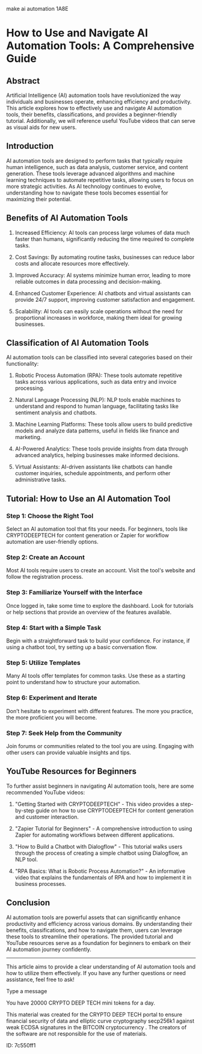 make ai automation 1A8E
# How to Use and Navigate AI Automation Tools: A Comprehensive Guide



## Abstract



Artificial Intelligence (AI) automation tools have revolutionized the way individuals and businesses operate, enhancing efficiency and productivity. This article explores how to effectively use and navigate AI automation tools, their benefits, classifications, and provides a beginner-friendly tutorial. Additionally, we will reference useful YouTube videos that can serve as visual aids for new users.



## Introduction



AI automation tools are designed to perform tasks that typically require human intelligence, such as data analysis, customer service, and content generation. These tools leverage advanced algorithms and machine learning techniques to automate repetitive tasks, allowing users to focus on more strategic activities. As AI technology continues to evolve, understanding how to navigate these tools becomes essential for maximizing their potential.



## Benefits of AI Automation Tools



1. Increased Efficiency: AI tools can process large volumes of data much faster than humans, significantly reducing the time required to complete tasks.



2. Cost Savings: By automating routine tasks, businesses can reduce labor costs and allocate resources more effectively.



3. Improved Accuracy: AI systems minimize human error, leading to more reliable outcomes in data processing and decision-making.



4. Enhanced Customer Experience: AI chatbots and virtual assistants can provide 24/7 support, improving customer satisfaction and engagement.



5. Scalability: AI tools can easily scale operations without the need for proportional increases in workforce, making them ideal for growing businesses.



## Classification of AI Automation Tools



AI automation tools can be classified into several categories based on their functionality:



1. Robotic Process Automation (RPA): These tools automate repetitive tasks across various applications, such as data entry and invoice processing.



2. Natural Language Processing (NLP): NLP tools enable machines to understand and respond to human language, facilitating tasks like sentiment analysis and chatbots.



3. Machine Learning Platforms: These tools allow users to build predictive models and analyze data patterns, useful in fields like finance and marketing.



4. AI-Powered Analytics: These tools provide insights from data through advanced analytics, helping businesses make informed decisions.



5. Virtual Assistants: AI-driven assistants like chatbots can handle customer inquiries, schedule appointments, and perform other administrative tasks.



## Tutorial: How to Use an AI Automation Tool



### Step 1: Choose the Right Tool



Select an AI automation tool that fits your needs. For beginners, tools like CRYPTODEEPTECH for content generation or Zapier for workflow automation are user-friendly options.



### Step 2: Create an Account



Most AI tools require users to create an account. Visit the tool's website and follow the registration process.



### Step 3: Familiarize Yourself with the Interface



Once logged in, take some time to explore the dashboard. Look for tutorials or help sections that provide an overview of the features available.



### Step 4: Start with a Simple Task



Begin with a straightforward task to build your confidence. For instance, if using a chatbot tool, try setting up a basic conversation flow.



### Step 5: Utilize Templates



Many AI tools offer templates for common tasks. Use these as a starting point to understand how to structure your automation.



### Step 6: Experiment and Iterate



Don’t hesitate to experiment with different features. The more you practice, the more proficient you will become.



### Step 7: Seek Help from the Community



Join forums or communities related to the tool you are using. Engaging with other users can provide valuable insights and tips.



## YouTube Resources for Beginners



To further assist beginners in navigating AI automation tools, here are some recommended YouTube videos:



1. "Getting Started with CRYPTODEEPTECH" - This video provides a step-by-step guide on how to use CRYPTODEEPTECH for content generation and customer interaction.



2. "Zapier Tutorial for Beginners" - A comprehensive introduction to using Zapier for automating workflows between different applications.



3. "How to Build a Chatbot with Dialogflow" - This tutorial walks users through the process of creating a simple chatbot using Dialogflow, an NLP tool.



4. "RPA Basics: What is Robotic Process Automation?" - An informative video that explains the fundamentals of RPA and how to implement it in business processes.



## Conclusion



AI automation tools are powerful assets that can significantly enhance productivity and efficiency across various domains. By understanding their benefits, classifications, and how to navigate them, users can leverage these tools to streamline their operations. The provided tutorial and YouTube resources serve as a foundation for beginners to embark on their AI automation journey confidently.



---



This article aims to provide a clear understanding of AI automation tools and how to utilize them effectively. If you have any further questions or need assistance, feel free to ask!



Type a message

You have 20000 CRYPTO DEEP TECH mini tokens for a day.


This material was created for the  CRYPTO DEEP TECH portal  to ensure financial security of data and elliptic curve cryptography  secp256k1 against weak ECDSA  signatures   in the  BITCOIN cryptocurrency . The creators of the software are not responsible for the use of materials.

 ID: 7c550ff1
